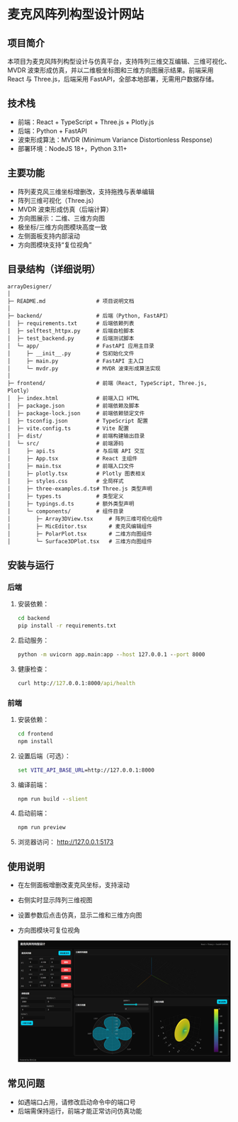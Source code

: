 # 麦克风阵列构型设计网站

## 项目简介
本项目为麦克风阵列构型设计与仿真平台，支持阵列三维交互编辑、三维可视化、MVDR 波束形成仿真，并以二维极坐标图和三维方向图展示结果。前端采用 React 与 Three.js，后端采用 FastAPI，全部本地部署，无需用户数据存储。

## 技术栈
- 前端：React + TypeScript + Three.js + Plotly.js
- 后端：Python + FastAPI
- 波束形成算法：MVDR (Minimum Variance Distortionless Response)
- 部署环境：NodeJS 18+，Python 3.11+

## 主要功能
- 阵列麦克风三维坐标增删改，支持拖拽与表单编辑
- 阵列三维可视化（Three.js）
- MVDR 波束形成仿真（后端计算）
- 方向图展示：二维、三维方向图
- 极坐标/三维方向图模块高度一致
- 左侧面板支持内部滚动
- 方向图模块支持“复位视角”

## 目录结构（详细说明）

```
arrayDesigner/
│
├─ README.md                # 项目说明文档
│
├─ backend/                 # 后端（Python, FastAPI）
│  ├─ requirements.txt      # 后端依赖列表
│  ├─ selftest_httpx.py     # 后端自检脚本
│  ├─ test_backend.py       # 后端测试脚本
│  └─ app/                  # FastAPI 应用主目录
│     ├─ __init__.py        # 包初始化文件
│     ├─ main.py            # FastAPI 主入口
│     └─ mvdr.py            # MVDR 波束形成算法实现
│
├─ frontend/                # 前端（React, TypeScript, Three.js, Plotly）
│  ├─ index.html            # 前端入口 HTML
│  ├─ package.json          # 前端依赖及脚本
│  ├─ package-lock.json     # 前端依赖锁定文件
│  ├─ tsconfig.json         # TypeScript 配置
│  ├─ vite.config.ts        # Vite 配置
│  ├─ dist/                 # 前端构建输出目录
│  └─ src/                  # 前端源码
│     ├─ api.ts             # 与后端 API 交互
│     ├─ App.tsx            # React 主组件
│     ├─ main.tsx           # 前端入口文件
│     ├─ plotly.tsx         # Plotly 图表相关
│     ├─ styles.css         # 全局样式
│     ├─ three-examples.d.ts# Three.js 类型声明
│     ├─ types.ts           # 类型定义
│     ├─ typings.d.ts       # 额外类型声明
│     └─ components/        # 组件目录
│        ├─ Array3DView.tsx     # 阵列三维可视化组件
│        ├─ MicEditor.tsx       # 麦克风编辑组件
│        ├─ PolarPlot.tsx       # 二维方向图组件
│        └─ Surface3DPlot.tsx   # 三维方向图组件
```

## 安装与运行

### 后端
1. 安装依赖：
   ```cmd
   cd backend
   pip install -r requirements.txt
   ```
2. 启动服务：
   ```cmd
   python -m uvicorn app.main:app --host 127.0.0.1 --port 8000
   ```
3. 健康检查：
   ```cmd
   curl http://127.0.0.1:8000/api/health
   ```

### 前端
1. 安装依赖：
   ```cmd
   cd frontend
   npm install
   ```
2. 设置后端（可选）：
   ```cmd
   set VITE_API_BASE_URL=http://127.0.0.1:8000
   ```
3. 编译前端：
   ```cmd
   npm run build --slient
   ```
4. 启动前端：
   ```cmd
   npm run preview
   ```
5. 浏览器访问：
   http://127.0.0.1:5173

## 使用说明
- 在左侧面板增删改麦克风坐标，支持滚动

- 右侧实时显示阵列三维视图

- 设置参数后点击仿真，显示二维和三维方向图

- 方向图模块可复位视角

  ![界面展示](.\img\index.jpeg)



## 常见问题
- 如遇端口占用，请修改启动命令中的端口号
- 后端需保持运行，前端才能正常访问仿真功能
